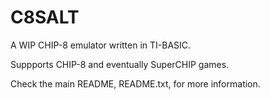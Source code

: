 # C8SALT
A WIP CHIP-8 emulator written in TI-BASIC.

Suppports CHIP-8 and eventually SuperCHIP games.

Check the main README, README.txt, for more information.
